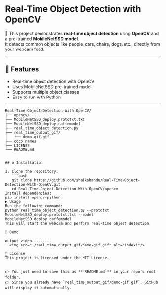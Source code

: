 # Real-Time Object Detection with OpenCV

🚀 This project demonstrates **real-time object detection** using **OpenCV** and a pre-trained **MobileNetSSD model**.  
It detects common objects like people, cars, chairs, dogs, etc., directly from your webcam feed.  

---

## 📌 Features
- Real-time object detection with OpenCV
- Uses MobileNetSSD pre-trained model
- Supports multiple object classes
- Easy to run with Python

---
```text
Real-Time-Object-Detection-With-OpenCV/
├── opencv/
├── MobileNetSSD_deploy.prototxt.txt
├── MobileNetSSD_deploy.caffemodel
├── real_time_object_detection.py
├── real_time_output_gif/
│   └── demo-gif.gif
├── coco.names
├── LICENSE
└── README.md


## ⚙️ Installation

1. Clone the repository:
   ```bash
   git clone https://github.com/shaikshandu/Real-Time-Object-Detection-With-OpenCV.git
   cd Real-Time-Object-Detection-With-OpenCV/opencv
Install dependencies:
pip install opencv-python
▶️ Usage
Run the following command:
python real_time_object_detection.py --prototxt MobileNetSSD_deploy.prototxt.txt --model MobileNetSSD_deploy.caffemodel
This will start the webcam and perform real-time object detection.

🎥 Demo

output video---------
  <img src="./real_time_output_gif/demo-gif.gif" alt="index1"/>

📜 License
This project is licensed under the MIT License.


👉 You just need to save this as **`README.md`** in your repo’s root folder.  
👉 Since you already have `real_time_output_gif/demo-gif.gif`, GitHub will display it automatically.  


